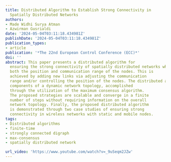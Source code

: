```yaml
---
title: Distributed Algorithm to Establish Strong Connectivity in
  Spatially Distributed Networks
authors:
- Made Widhi Surya Atman
- Azwirman Gusrialdi
date: '2024-05-04T03:11:18.434981Z'
publishDate: '2024-05-04T03:11:18.434981Z'
publication_types:
- article
publication: '*The 22nd European Control Conference (ECC)*'
doi: ''
abstract: This paper presents a distributed algorithm for
  ensuring the strong connectivity of spatially distributed networks where the communication network topology depends on
  both the position and communication range of the nodes. This is
  achieved by adding new links via adjusting the communication
  range and/or controlling the position of the nodes. The distributed algorithms rely on the estimation of strongly connected
  components of a dynamic network topology, accomplished
  through the utilization of the maximum consensus algorithm.
  The proposed strategies are scalable and converge in a finite
  number of steps without requiring information on the overall
  network topology. Finally, the proposed distributed algorithm
  is demonstrated through two case studies of ensuring strong
  connectivity in wireless networks with static and mobile nodes.
tags:
- Distributed algorithms
- finite-time
- strongly connected digraph
- max-consensus 
- spatially distributed network

url_video: 'https://www.youtube.com/watch?v=_9uSeqm2JZw'
---
```

